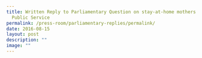 ```yaml
---
title: Written Reply to Parliamentary Question on stay‑at‑home mothers in the
  Public Service
permalink: /press-room/parliamentary-replies/permalink/
date: 2016-08-15
layout: post
description: ""
image: ""
---
```

